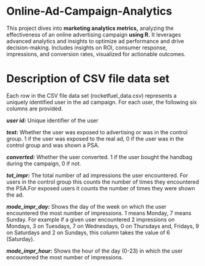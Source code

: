 # Online-Ad-Campaign-Analytics
This project dives into **marketing analytics metrics,** analyzing the effectiveness of an online advertising campaign **using R.** It leverages advanced analytics and insights to optimize ad performance and drive decision-making. Includes insights on ROI, consumer response, impressions, and conversion rates, visualized for actionable outcomes.

# Description of CSV file data set
Each row in the CSV file data set (rocketfuel_data.csv) represents a uniquely identified user in the ad campaign. For each user, the following six columns are provided.

**_user id:_** Unique identifier of the user

**_test:_** Whether the user was exposed to advertising or was in the control group. 1 if the user was exposed to the real ad, 0 if the user was in the control group and was shown a PSA.

**_converted:_** Whether the user converted. 1 if the user bought the handbag during the campaign, 0 if not.

**_tot_impr:_** The total number of ad impressions the user encountered. For users in the control group this counts the number of times they encountered the PSA.For exposed users it counts the number of times they were shown the ad.

**_mode_impr_day:_** Shows the day of the week on which the user encountered the most number of impressions. 1 means Monday, 7 means Sunday. For example if a given user encountered 2 impressions on Mondays, 3 on Tuesdays, 7 on Wednesdays, 0 on Thursdays and, Fridays, 9 on Saturdays and 2 on Sundays, this column takes the value of 6 (Saturday).

**_mode_impr_hour:_** Shows the hour of the day (0-23) in which the user encountered the most number of impressions.
